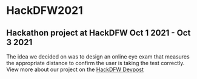 # HackDFW2021
## Hackathon project at HackDFW Oct 1 2021 - Oct 3 2021
The idea we decided on was to design an online eye exam that measures the appropriate distance to confirm the user is taking the test correctly.
View more about our project on the [HackDFW Devpost](https://devpost.com/software/eye-exam-71me2i)
